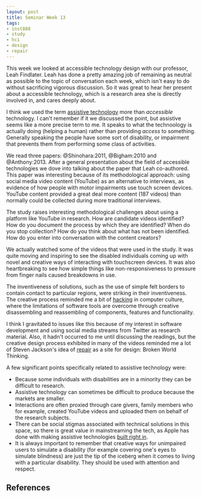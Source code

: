 ```yaml
---
layout: post
title: Seminar Week 13
tags:
- inst888
- study
- hci
- design
- repair
---
```


This week we looked at accessible technology design with our professor, Leah
Findlater. Leah has done a pretty amazing job of remaining as neutral as
possible to the topic of conversation each week, which isn't easy to do without
sacrificing vigorous discussion. So it was great to hear her present about a
accessible technology, which is a research area she is directly involved in, 
and cares deeply about.

I think we used the term [assistive technology] more 
than *accessible* technology. I can't remember if it we discussed the point, 
but assistive seems like a more precise term to me. It speaks to what the
technoology is actually doing (helping a human) rather than providing *access*
to something. Generally speaking the people have some sort of disability, 
or impairment that prevents them from performing some class of activities.

We read three papers: @Shinohara:2011, @Bigham:2010 and @Anthony:2013.
After a general presentation about the field of accessible technologies we dove
into talking about the paper that Leah co-authored. This paper was interesting
because of its methodological approach: using social media video content
(YouTube) as an alternative to interviews, as evidence of how people with 
motor impairments use touch screen devices. YouTube content provided a great
deal more content (187 videos) than normally could be collected during more
traditional interviews.

The study raises interesting methodological challenges about using a platform
like YouTube in research. How are candidate videos identified? How do you
document the process by which they are identified? When do you stop collection?
How do you think about what has not been identified. How do you enter into
conversation with the content creators? 

We actually watched some of the videos that were used in the study. It was quite
moving and inspiring to see the disabled individuals coming up with novel and
creative ways of interacting with touchscreen devices. It was also heartbreaking
to see how simple things like non-responsiveness to pressure from finger nails
caused breakdowns in use.

The inventiveness of solutions, such as the use of simple felt borders to
contain contact to particular regions, were striking in their inventiveness. The
creative process reminded me a bit of [hacking] in computer culture, where the
limitations of software tools are overcome through creative disassembling and
reassembling of components, features and functionality.

I think I gravitated to issues like this because of my interest in software
development and using social media streams from Twitter as research material. 
Also, it hadn't occurred to me until discussing the readings, but the creative
design process exhibited in many of the videos reminded me a lot of Steven
Jackson's idea of [repair] as a site for design: Broken World Thinking.

A few significant points specifically related to assistive technology were:

* Because some individuals with disabilities are in a minority they can be
  difficult to research.
* Assistive technology can sometimes be difficult to produce because the markets
  are smaller.
* Interactions are often proxied through care givers, family members who for
  example, created YouTube videos and uploaded them on behalf of the research 
  subjects.
* There can be social stigmas associated with technical solutions in this space,
  so there is great value in mainstreaming the tech, as Apple has done with
  making assistive technologies [built right in].
* It is always important to remember that creative ways for unimpaired users to
  simulate a disability (for example covering one's eyes to simulate blindness)
  are just the tip of the iceberg when it comes to living with a particular
  disability. They should be used with attention and respect.

[assistive technology]: https://en.wikipedia.org/wiki/Assistive_technology
[hacking]: https://en.wikipedia.org/wiki/Hacker_culture
[repair]: /tag/repair/
[built right in]: http://www.apple.com/accessibility/

## References



